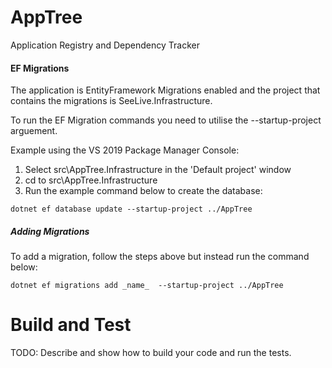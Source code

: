 # AppTree
Application Registry and Dependency Tracker


#### EF Migrations

The application is EntityFramework Migrations enabled and the project that contains the migrations is SeeLive.Infrastructure.

To run the EF Migration commands you need to utilise the --startup-project arguement. 

Example using the VS 2019 Package Manager Console:

1) Select src\AppTree.Infrastructure in the 'Default project' window
1) cd to src\AppTree.Infrastructure
1) Run the example command below to create the database:

```
dotnet ef database update --startup-project ../AppTree
```

##### Adding Migrations

To add a migration, follow the steps above but instead run the command below:

```
dotnet ef migrations add _name_  --startup-project ../AppTree
````

# Build and Test
TODO: Describe and show how to build your code and run the tests. 
